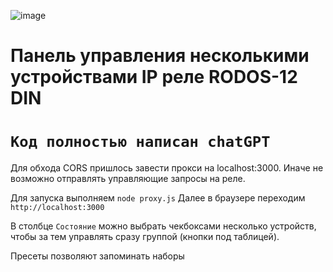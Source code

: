 ![image](https://github.com/user-attachments/assets/57eaa810-910d-42c6-ab7b-4ebe287299c0)
# Панель управления несколькими устройствами IP реле RODOS-12 DIN

# ``Код полностью написан chatGPT``

Для обхода CORS пришлось завести прокси на localhost:3000.
Иначе не возможно отправлять управляющие запросы на реле.

Для запуска выполняем `node proxy.js`
Далее в браузере переходим `http://localhost:3000`

В столбце `Состояние` можно выбрать чекбоксами несколько устройств,
чтобы за тем управлять сразу группой (кнопки под таблицей).

Пресеты позволяют запоминать наборы
